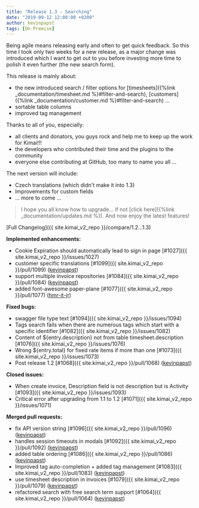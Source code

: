 ```yaml
---
title: "Release 1.3 - Searching"
date: "2019-09-12 12:00:00 +0200"
author: kevinpapst
tags: [On-Premise]
---
```


Being agile means releasing early and often to get quick feedback. So this time I took only two weeks for a new release, 
as a major change was introduced which I want to get out to you before investing more time to polish it even further (the new search form).  

This release is mainly about:
- the new introduced search / filter options for [timesheets]({%link _documentation/timesheet.md %}#filter-and-search), [customers]({%link _documentation/customer.md %}#filter-and-search) ...
- sortable table columns
- improved tag management

Thanks to all of you, especially:
- all clients and donators, you guys rock and help me to keep up the work for Kimai!!!
- the developers who contributed their time and the plugins to the community
- everyone else contributing at GitHub, too many to name you all ...

The next version will include:
- Czech translations (which didn't make it into 1.3)
- Improvements for custom fields
- ... more to come ...

> I hope you all know how to upgrade... if not [click here]({%link _documentation/updates.md %}). And now enjoy the latest features!

[Full Changelog]({{ site.kimai_v2_repo }}/compare/1.2...1.3)

**Implemented enhancements:**

- Cookie Expiration should automatically lead to sign in page [\#1027]({{ site.kimai_v2_repo }}/issues/1027)
- customer specific translations [\#1099]({{ site.kimai_v2_repo }}/pull/1099) ([kevinpapst](https://github.com/kevinpapst))
- support multiple invoice repositories [\#1084]({{ site.kimai_v2_repo }}/pull/1084) ([kevinpapst](https://github.com/kevinpapst))
- added font-awesome paper-plane [\#1077]({{ site.kimai_v2_repo }}/pull/1077) ([hmr-it-jr](https://github.com/hmr-it-jr))

**Fixed bugs:**

- swagger file type text [\#1094]({{ site.kimai_v2_repo }}/issues/1094)
- Tags search fails when there are numerous tags which start with a specific identifier [\#1082]({{ site.kimai_v2_repo }}/issues/1082)
- Content of ${entry.description} not from table timesheet.description [\#1076]({{ site.kimai_v2_repo }}/issues/1076)
- Wrong ${entry.total} for fixed rate items if more than one [\#1073]({{ site.kimai_v2_repo }}/issues/1073)
- Post release 1.2 [\#1068]({{ site.kimai_v2_repo }}/pull/1068) ([kevinpapst](https://github.com/kevinpapst))

**Closed issues:**

- When create invoice, Description field is not description but is Activity [\#1093]({{ site.kimai_v2_repo }}/issues/1093)
- Critical error after upgrading from 1.1 to 1.2 [\#1071]({{ site.kimai_v2_repo }}/issues/1071)

**Merged pull requests:**

- fix API version string [\#1096]({{ site.kimai_v2_repo }}/pull/1096) ([kevinpapst](https://github.com/kevinpapst))
- handles session timeouts in modals [\#1092]({{ site.kimai_v2_repo }}/pull/1092) ([kevinpapst](https://github.com/kevinpapst))
- added table ordering [\#1086]({{ site.kimai_v2_repo }}/pull/1086) ([kevinpapst](https://github.com/kevinpapst))
- Improved tag auto-completion + added tag management  [\#1083]({{ site.kimai_v2_repo }}/pull/1083) ([kevinpapst](https://github.com/kevinpapst))
- use timesheet description in invoices [\#1079]({{ site.kimai_v2_repo }}/pull/1079) ([kevinpapst](https://github.com/kevinpapst))
- refactored search with free search term support [\#1064]({{ site.kimai_v2_repo }}/pull/1064) ([kevinpapst](https://github.com/kevinpapst))

